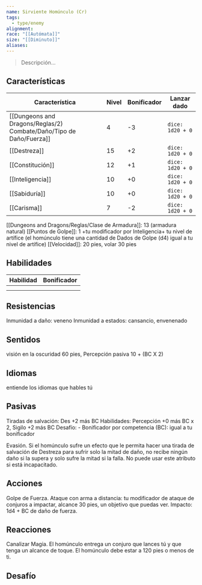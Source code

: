 ```yaml
---
name: Sirviente Homúnculo (Cr)
tags:
  - type/enemy
alignment: 
race: "[[Autómata]]"
size: "[[Diminuto]]"
aliases:
---
```

> Descripción...
## Características
| Característica                                           | Nivel | Bonificador | Lanzar dado      |
| -------------------------------------------------------- | ----- | ----------- | ---------------- |
| [[Dungeons and Dragons/Reglas/2) Combate/Daño/Tipo de Daño/Fuerza]] | 4     | -3          | `dice: 1d20 + 0` |
| [[Destreza]]                                             | 15    | +2          | `dice: 1d20 + 0` |
| [[Constitución]]                                         | 12    | +1          | `dice: 1d20 + 0` |
| [[Inteligencia]]                                         | 10    | +0          | `dice: 1d20 + 0` |
| [[Sabiduría]]                                            | 10    | +0          | `dice: 1d20 + 0` |
| [[Carisma]]                                              | 7     | -2          | `dice: 1d20 + 0` |

[[Dungeons and Dragons/Reglas/Clase de Armadura]]: 13 (armadura natural)
[[Puntos de Golpe]]: 1 +tu modificador por Inteligencia+ tu nivel de artífice (el homúnculo tiene una cantidad de Dados de Golpe (d4) igual a tu nivel de artífice)
[[Velocidad]]: 20 pies, volar 30 pies
## Habilidades
| Habilidad | Bonificador |
| --------- | ----------- |
|           |             |
|           |             |
## Resistencias

Inmunidad a daño: veneno
Inmunidad a estados: cansancio, envenenado


## Sentidos

visión en la oscuridad 60 pies, Percepción pasiva 10 + (BC X 2)

## Idiomas

entiende los idiomas que hables tú

## Pasivas

Tiradas de salvación: Des +2 más BC
Habilidades: Percepción +0 más BC x 2, Sigilo +2 más BC
Desafío: - Bonificador por competencia (BC): igual a tu bonificador

Evasión. Si el homúnculo sufre un efecto que le permita hacer una tirada de salvación de Destreza para sufrir solo la mitad de daño, no recibe ningún daño si la supera y solo sufre la mitad si la falla. No puede usar este atributo si está incapacitado.

## Acciones

Golpe de Fuerza. Ataque con arma a distancia: tu modificador de ataque de conjuros a impactar, alcance 30 pies, un objetivo que puedas ver. Impacto: 1d4 + BC de daño de fuerza.

## Reacciones

Canalizar Magia. El homúnculo entrega un conjuro que lances tú y que tenga un alcance de toque. El homúnculo debe estar a 120 pies o menos de ti.

## Desafío

